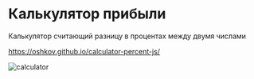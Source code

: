 # Калькулятор прибыли

Калькулятор считающий разницу в процентах между двумя числами

https://oshkov.github.io/calculator-percent-js/

![calculator](https://github.com/oshkov/calculators-site-js/assets/87696868/3de8df69-514c-42c0-8a7a-e47d15bd0fac)
